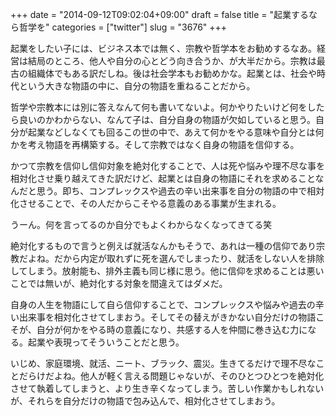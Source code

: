 +++
date = "2014-09-12T09:02:04+09:00"
draft = false
title = "起業するなら哲学を"
categories = ["twitter"]
slug = "3676"
+++

起業をしたい子には、ビジネス本では無く、宗教や哲学本をお勧めするなあ。経営は結局のところ、他人や自分の心とどう向き合うか、が大半だから。宗教は最古の組織体でもある訳だしね。後は社会学本もお勧めかな。起業とは、社会や時代という大きな物語の中に、自分の物語を重ねることだから。

哲学や宗教本には別に答えなんて何も書いてないよ。何かやりたいけど何をしたら良いのかわからない、なんて子は、自分自身の物語が欠如していると思う。自分が起業などしなくても回るこの世の中で、あえて何かをやる意味や自分とは何かを考え物語を再構築する。そして宗教ではなく自身の物語を信仰する。

かつて宗教を信仰し信仰対象を絶対化することで、人は死や悩みや理不尽な事を相対化させ乗り越えてきた訳だけど、起業とは自身の物語にそれを求めることなんだと思う。即ち、コンプレックスや過去の辛い出来事を自分の物語の中で相対化させることで、その人だからこそやる意義のある事業が生まれる。

うーん。何を言ってるのか自分でもよくわからなくなってきてる笑

絶対化するもので言うと例えば就活なんかもそうで、あれは一種の信仰であり宗教だよね。だから内定が取れずに死を選んでしまったり、就活をしない人を排除してしまう。放射能も、排外主義も同じ様に思う。他に信仰を求めることは悪いことでは無いが、絶対化する対象を間違えてはダメだ。

自身の人生を物語にして自ら信仰することで、コンプレックスや悩みや過去の辛い出来事を相対化させてしまおう。そしてその替えがきかない自分だけの物語こそが、自分が何かをやる時の意義になり、共感する人を仲間に巻き込む力になる。起業や表現ってそういうことだと思う。

いじめ、家庭環境、就活、ニート、ブラック、震災。生きてるだけで理不尽なことだらけだよね。他人が軽く言える問題じゃないが、そのひとつひとつを絶対化させて執着してしまうと、より生き辛くなってしまう。苦しい作業かもしれないが、それらを自分だけの物語で包み込んで、相対化させてしまおう。
